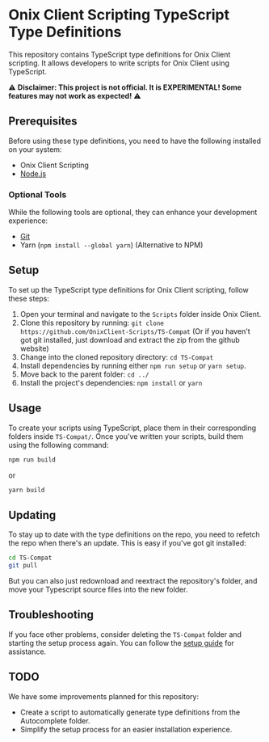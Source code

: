 # Onix Client Scripting TypeScript Type Definitions

This repository contains TypeScript type definitions for Onix Client scripting. It allows developers to write scripts for Onix Client using TypeScript.

⚠️ **Disclaimer: This project is not official. It is EXPERIMENTAL! Some features may not work as expected!** ⚠️

## Prerequisites
Before using these type definitions, you need to have the following installed on your system:

- Onix Client Scripting
- [Node.js](https://nodejs.org/en/download/current)

### Optional Tools
While the following tools are optional, they can enhance your development experience:

- [Git](https://git-scm.com/downloads)
- Yarn (`npm install --global yarn`) (Alternative to NPM)

## Setup
To set up the TypeScript type definitions for Onix Client scripting, follow these steps:

1. Open your terminal and navigate to the `Scripts` folder inside Onix Client.
2. Clone this repository by running: `git clone https://github.com/OnixClient-Scripts/TS-Compat` (Or if you haven't got git installed, just download and extract the zip from the github website)
3. Change into the cloned repository directory: `cd TS-Compat`
4. Install dependencies by running either `npm run setup` or `yarn setup`.
5. Move back to the parent folder: `cd ../`
6. Install the project's dependencies: `npm install` or `yarn`

## Usage
To create your scripts using TypeScript, place them in their corresponding folders inside `TS-Compat/`. Once you've written your scripts, build them using the following command:
```bash
npm run build
```
or
```bash
yarn build
```

## Updating
To stay up to date with the type definitions on the repo, you need to refetch the repo when there's an update. This is easy if you've got git installed:
```bash
cd TS-Compat
git pull
```
But you can also just redownload and reextract the repository's folder, and move your Typescript source files into the new folder.

## Troubleshooting
If you face other problems, consider deleting the `TS-Compat` folder and starting the setup process again. You can follow the [setup guide](https://github.com/OnixClient-Scripts/TS-Compat/blob/main/README.md#setup) for assistance.

## TODO
We have some improvements planned for this repository:

- Create a script to automatically generate type definitions from the Autocomplete folder.
- Simplify the setup process for an easier installation experience.
